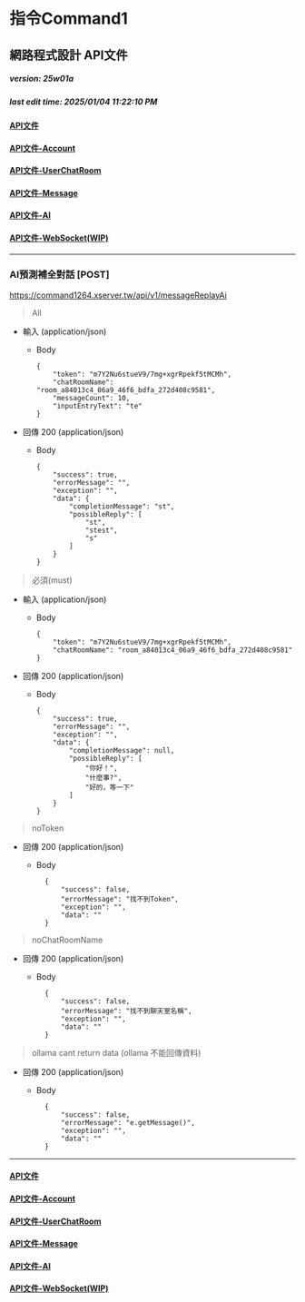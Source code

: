 # 指令Command1
## 網路程式設計 API文件
##### version: 25w01a
##### last edit time: 2025/01/04 11:22:10 PM

#### [API文件](API%E6%96%87%E4%BB%B6.md)
#### [API文件-Account](API%E6%96%87%E4%BB%B6-Account.md)
#### [API文件-UserChatRoom](API%E6%96%87%E4%BB%B6-UserChatRoom.md)
#### [API文件-Message](API%E6%96%87%E4%BB%B6-Message.md)
#### [API文件-AI](API%E6%96%87%E4%BB%B6-AI.md)
#### [API文件-WebSocket(WIP)](API%E6%96%87%E4%BB%B6-WebSocket.md)

---
### AI預測補全對話 [POST]
https://command1264.xserver.tw/api/v1/messageReplayAi

> All
+ 輸入 (application/json)

  + Body

        {
            "token": "m7Y2Nu6stueV9/7mg+xgrRpekf5tMCMh",
            "chatRoomName": "room_a84013c4_06a9_46f6_bdfa_272d408c9581",
            "messageCount": 10,
            "inputEntryText": "te"
        }


+ 回傳 200 (application/json)

    + Body

          {
              "success": true,
              "errorMessage": "",
              "exception": "",
              "data": {
                  "completionMessage": "st",
                  "possibleReply": [
                      "st",
                      "stest",
                      "s"
                  ]
              }
          }

> 必須(must)
+ 輸入 (application/json)

    + Body

          {
              "token": "m7Y2Nu6stueV9/7mg+xgrRpekf5tMCMh",
              "chatRoomName": "room_a84013c4_06a9_46f6_bdfa_272d408c9581"
          }


+ 回傳 200 (application/json)

    + Body

          {
              "success": true,
              "errorMessage": "",
              "exception": "",
              "data": {
                  "completionMessage": null,
                  "possibleReply": [
                      "你好！",
                      "什麼事?",
                      "好的，等一下"
                  ]
              }
          }
        
        
> noToken
+ 回傳 200 (application/json)
    + Body

            {
                "success": false,
                "errorMessage": "找不到Token",
                "exception": "",
                "data": ""
            }
        
> noChatRoomName
+ 回傳 200 (application/json)
    + Body

            {
                "success": false,
                "errorMessage": "找不到聊天室名稱",
                "exception": "",
                "data": ""
            }

> ollama cant return data (ollama 不能回傳資料)
+ 回傳 200 (application/json)
    + Body

            {
                "success": false,
                "errorMessage": "e.getMessage()",
                "exception": "",
                "data": ""
            }
---

#### [API文件](API%E6%96%87%E4%BB%B6.md)
#### [API文件-Account](API%E6%96%87%E4%BB%B6-Account.md)
#### [API文件-UserChatRoom](API%E6%96%87%E4%BB%B6-UserChatRoom.md)
#### [API文件-Message](API%E6%96%87%E4%BB%B6-Message.md)
#### [API文件-AI](API%E6%96%87%E4%BB%B6-AI.md)
#### [API文件-WebSocket(WIP)](API%E6%96%87%E4%BB%B6-WebSocket.md)